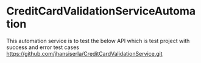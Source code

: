 # CreditCardValidationServiceAutomation

This automation service is to test the below API which is test project with success and error test cases 
https://github.com/jhansiserla/CreditCardValidationService.git
